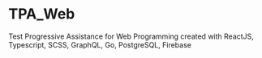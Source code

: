 # TPA_Web
Test Progressive Assistance for Web Programming created with ReactJS, Typescript, SCSS, GraphQL, Go, PostgreSQL, Firebase
